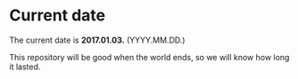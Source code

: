 # Current date

The current date is **2017.01.03.** (YYYY.MM.DD.)

This repository will be good when the world ends, so we will know how long it lasted.